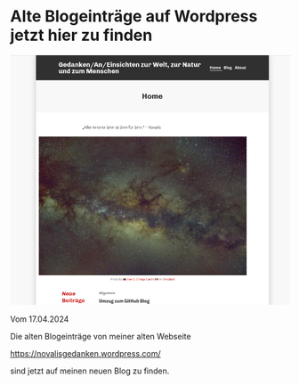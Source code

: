 # Alte Blogeinträge auf Wordpress jetzt hier zu finden
<div align=center style="text-align: center;">
    <img width="700" src="./Media/Screenshot-NovalisGedanken-wordpress.png"/>
</div>

Vom 17.04.2024

Die alten Blogeinträge von meiner alten Webseite

https://novalisgedanken.wordpress.com/

sind jetzt auf meinen neuen Blog zu finden. 
